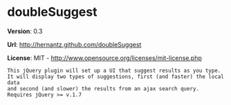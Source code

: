 doubleSuggest
=============

**Version**: 0.3

**Url**: http://hernantz.github.com/doubleSuggest

**License**: MIT - http://www.opensource.org/licenses/mit-license.php

    This jQuery plugin will set up a UI that suggest results as you type. 
    It will display two types of suggestions, first (and faster) the local data 
    and second (and slower) the results from an ajax search query.
    Requires jQuery >= v.1.7
